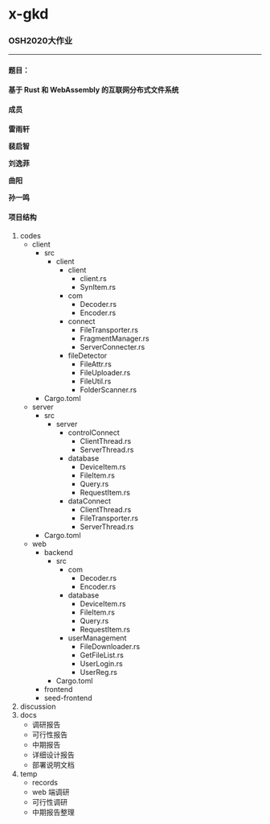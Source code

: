 # x-gkd

### OSH2020大作业

***

#### **题目：**

**基于 Rust 和 WebAssembly 的互联网分布式文件系统**



#### 成员

**雷雨轩**

**裴启智**

**刘逸菲**

**曲阳**

**孙一鸣**



#### 项目结构

1. codes
   - client
     - src
       - client
         - client
           - client.rs
           - SynItem.rs
         - com
           - Decoder.rs
           - Encoder.rs
         - connect
           - FileTransporter.rs
           - FragmentManager.rs
           - ServerConnecter.rs
         - fileDetector
           - FileAttr.rs
           - FileUploader.rs
           - FileUtil.rs
           - FolderScanner.rs
     - Cargo.toml
   - server
     - src
       - server
         - controlConnect
           - ClientThread.rs
           - ServerThread.rs
         - database
           - DeviceItem.rs
           - FileItem.rs
           - Query.rs
           - RequestItem.rs
         - dataConnect
           - ClientThread.rs
           - FileTransporter.rs
           - ServerThread.rs
     - Cargo.toml
   - web
     - backend
       - src
         - com
           - Decoder.rs
           - Encoder.rs
         - database
           - DeviceItem.rs
           - FileItem.rs
           - Query.rs
           - RequestItem.rs
         - userManagement
           - FileDownloader.rs
           - GetFileList.rs
           - UserLogin.rs
           - UserReg.rs
       - Cargo.toml
     - frontend
     - seed-frontend
2. discussion
3. docs
   - 调研报告
   - 可行性报告
   - 中期报告
   - 详细设计报告
   - 部署说明文档
4. temp
   - records
   - web 端调研
   - 可行性调研
   - 中期报告整理